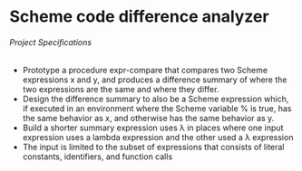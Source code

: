 # Scheme code difference analyzer

###### Project Specifications
- Prototype a procedure expr-compare that compares two Scheme expressions x and y, and produces a difference summary of where the two expressions are the same and where they differ.
- Design the difference summary to also be a Scheme expression which, if executed in an environment where the Scheme variable % is true, has the same behavior as x, and otherwise has the same behavior as y.
- Build a shorter summary expression uses λ in places where one input expression uses a lambda expression and the other used a λ expression
- The input is limited to the subset of expressions that consists of literal constants, identifiers, and function calls
